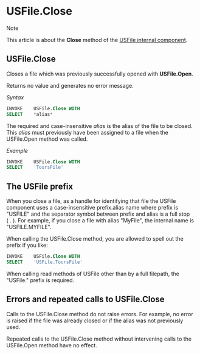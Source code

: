 # USFile.Close



> [!NOTE]
> This article is about the **Close** method of the [USFile internal component](/docs/Extensions/USFile%20internal%20component).

## **USFile.Close**

Closes a file which was previously successfully opened with **USFile.Open**.

Returns no value and generates no error message.

*Syntax*

```sql
INVOKE    USFile.Close WITH
SELECT    *alias*
```

The required and case-insensitive *alias* is the alias of the file to be closed. This *alias* must previously have been assigned to a file when the USFile.Open method was called.

*Example*

```sql
INVOKE    USFile.Close WITH
SELECT    'ToursFile'
```

## The USFile prefix

When you close a file, as a handle for identifying that file the USFile component uses a case-insensitive prefix.alias name where prefix is "USFILE" and the separator symbol between prefix and alias is a full stop ( . ). For example, if you close a file with alias "MyFile", the internal name is "USFILE.MYFILE".

When calling the USFile.Close method, you are allowed to spell out the prefix if you like:

```sql
INVOKE    USFile.Close WITH
SELECT    'USFile.ToursFile'
```

When calling read methods of USFile other than by a full filepath, the "USFile." prefix is required.

## Errors and repeated calls to USFile.Close

Calls to the USFile.Close method do not raise errors. For example, no error is raised if the file was already closed or if the alias was not previously used.

Repeated calls to the USFile.Close method without intervening calls to the USFile.Open method have no effect.

 